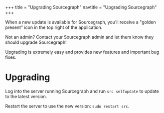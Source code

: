 +++
title = "Upgrading Sourcegraph"
navtitle = "Upgrading Sourcegraph"
+++

When a new update is available for Sourcegraph, you'll receive a "golden present" icon in the top right of the application.

Not an admin? Contact your Sourcegraph admin and let them know they should upgrade Sourcegraph!

Upgrading is extremely easy and provides new features and important bug fixes.

# Upgrading

Log into the server running Sourcegraph and run `src selfupdate` to update to the latest version.

Restart the server to use the new version: `sudo restart src`.
